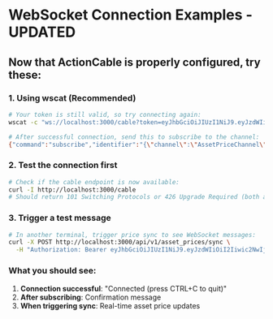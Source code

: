 # WebSocket Connection Examples - UPDATED

## Now that ActionCable is properly configured, try these:

### 1. Using wscat (Recommended)
```bash
# Your token is still valid, so try connecting again:
wscat -c "ws://localhost:3000/cable?token=eyJhbGciOiJIUzI1NiJ9.eyJzdWIiOiI2Iiwic2NwIjoidXNlciIsImF1ZCI6bnVsbCwiaWF0IjoxNzUxOTAyOTUzLCJleHAiOjE3NTE5ODkzNTMsImp0aSI6ImFhMDQyMDZjLTIzYzEtNGNmMC04ZGM3LTg5NWQwZmMzYTM5MSJ9.lTXjmb1UETewjTP-8s9HgtAWpw1B4f1Znmtu_gjSLAw"

# After successful connection, send this to subscribe to the channel:
{"command":"subscribe","identifier":"{\"channel\":\"AssetPriceChannel\"}"}
```

### 2. Test the connection first
```bash
# Check if the cable endpoint is now available:
curl -I http://localhost:3000/cable
# Should return 101 Switching Protocols or 426 Upgrade Required (both are good)
```

### 3. Trigger a test message
```bash
# In another terminal, trigger price sync to see WebSocket messages:
curl -X POST http://localhost:3000/api/v1/asset_prices/sync \
  -H "Authorization: Bearer eyJhbGciOiJIUzI1NiJ9.eyJzdWIiOiI2Iiwic2NwIjoidXNlciIsImF1ZCI6bnVsbCwiaWF0IjoxNzUxOTAyOTUzLCJleHAiOjE3NTE5ODkzNTMsImp0aSI6ImFhMDQyMDZjLTIzYzEtNGNmMC04ZGM3LTg5NWQwZmMzYTM5MSJ9.lTXjmb1UETewjTP-8s9HgtAWpw1B4f1Znmtu_gjSLAw"
```

### What you should see:
1. **Connection successful**: "Connected (press CTRL+C to quit)"
2. **After subscribing**: Confirmation message
3. **When triggering sync**: Real-time asset price updates
